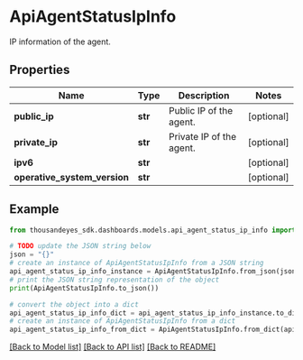 # ApiAgentStatusIpInfo

IP information of the agent.

## Properties

Name | Type | Description | Notes
------------ | ------------- | ------------- | -------------
**public_ip** | **str** | Public IP of the agent. | [optional] 
**private_ip** | **str** | Private IP of the agent. | [optional] 
**ipv6** | **str** |  | [optional] 
**operative_system_version** | **str** |  | [optional] 

## Example

```python
from thousandeyes_sdk.dashboards.models.api_agent_status_ip_info import ApiAgentStatusIpInfo

# TODO update the JSON string below
json = "{}"
# create an instance of ApiAgentStatusIpInfo from a JSON string
api_agent_status_ip_info_instance = ApiAgentStatusIpInfo.from_json(json)
# print the JSON string representation of the object
print(ApiAgentStatusIpInfo.to_json())

# convert the object into a dict
api_agent_status_ip_info_dict = api_agent_status_ip_info_instance.to_dict()
# create an instance of ApiAgentStatusIpInfo from a dict
api_agent_status_ip_info_from_dict = ApiAgentStatusIpInfo.from_dict(api_agent_status_ip_info_dict)
```
[[Back to Model list]](../README.md#documentation-for-models) [[Back to API list]](../README.md#documentation-for-api-endpoints) [[Back to README]](../README.md)


